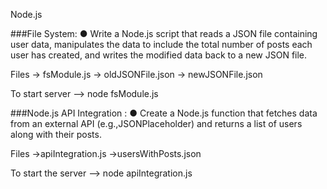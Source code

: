 Node.js 

###File System:
● Write a Node.js script that reads a JSON file containing user data, manipulates the data to include the total number of posts each user has created, and writes the modified data back to a new JSON file.

Files
-> fsModule.js
-> oldJSONFile.json
-> newJSONFile.json

To start server
--> node fsModule.js


###Node.js API Integration :
● Create a Node.js function that fetches data from an external API (e.g.,JSONPlaceholder) and returns a list of users along with their posts.

Files
->apiIntegration.js
->usersWithPosts.json

To start the server
--> node apiIntegration.js
